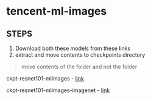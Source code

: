 # tencent-ml-images
## STEPS
1. Download both these models from these links
2. extract and move contents to checkpoints directory
> move contents of the folder and not the folder 

ckpt-resnet101-mlimages - [link](https://drive.google.com/open?id=1FKkw2HD0jrCJKOM_kpyOvZ_m_YPA9tdV)

ckpt-resnet101-mlimages-imagenet - [link](https://drive.google.com/open?id=1wIhRemoPxTw7uDz-TlwfYJsOR2usb2kg)
